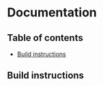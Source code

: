 # Documentation

## Table of contents
- [Build instructions](#Build)  

## Build instructions <a name="Build"></a>
